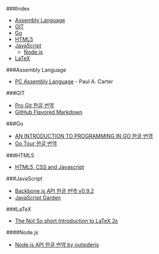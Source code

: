 ###Index

* [Assembly Language](#assembly-language)
* [GIT](#git)
* [Go](#go)
* [HTML5](#html5)
* [JavaScript](#javascript)
    * [Node.js](#nodejs)
* [LaTeX](#latex)

###Assembly Language

* [PC Assembly Language](http://drpaulcarter.com/pcasm/) - Paul A. Carter


###GIT
* [Pro Git 한글 번역](http://git-scm.com/book/ko/)
* [GitHub Flavored Markdown](https://help.github.com/articles/github-flavored-markdown)

###Go
* [AN INTRODUCTION TO PROGRAMMING IN GO 한글 번역](http://www.codingnuri.com/golang-book/index.html)
* [Go Tour 한글 번역](http://go-tour-kr.appspot.com)

###HTML5
* [HTML5, CSS and Javascript](http://fromyou.tistory.com/581)

###JavaScript
* [Backbone.js API 한글 번역 v0.9.2](http://iwidgets.kr/document/backbonejs.html)
* [JavaScript Garden](http://bonsaiden.github.io/JavaScript-Garden/ko)

###LaTeX

* [The Not So short Introduction to LaTeX 2ε](http://www.ctan.org/tex-archive/info/lshort/korean)

####Node.js
* [Node.js API 한글 번역 by outsideris](http://nodejs.sideeffect.kr/docs/)

